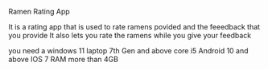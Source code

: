 Ramen Rating App

It is a rating app that is used to rate ramens povided and the feeedback that you provide
It also lets you rate the ramens while you give your feedback

you need a windows 11 laptop
7th Gen and above
core i5
Android 10 and above
IOS 7
RAM more than 4GB
 
